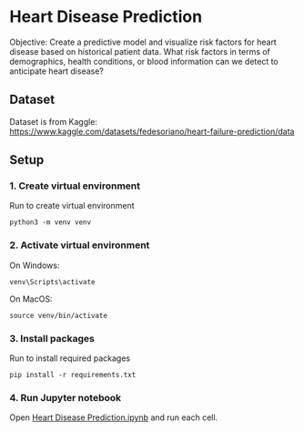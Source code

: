 # Heart Disease Prediction

Objective: Create a predictive model and visualize risk factors for heart disease based on historical patient data. What risk factors in terms of demographics, health conditions, or blood information can we detect to anticipate heart disease?

## Dataset

Dataset is from Kaggle: https://www.kaggle.com/datasets/fedesoriano/heart-failure-prediction/data

## Setup

### 1. Create virtual environment

Run to create virtual environment

    python3 -m venv venv

### 2. Activate virtual environment

On Windows:

    venv\Scripts\activate    

On MacOS:

    source venv/bin/activate

### 3. Install packages

Run to install required packages

    pip install -r requirements.txt

### 4. Run Jupyter notebook

Open [Heart Disease Prediction.ipynb](<Heart Disease Prediction.ipynb>) and run each cell.